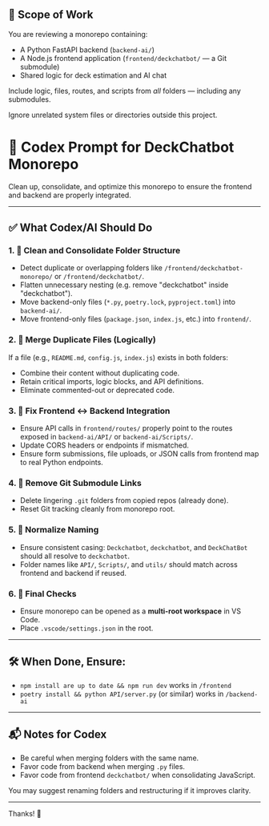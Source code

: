 ## 🧠 Scope of Work

You are reviewing a monorepo containing:
- A Python FastAPI backend (`backend-ai/`)
- A Node.js frontend application (`frontend/deckchatbot/` — a Git submodule)
- Shared logic for deck estimation and AI chat

Include logic, files, routes, and scripts from *all* folders — including any submodules.

Ignore unrelated system files or directories outside this project.

# 🧠 Codex Prompt for DeckChatbot Monorepo


Clean up, consolidate, and optimize this monorepo to ensure the frontend and backend are properly integrated.

---

## ✅ What Codex/AI Should Do

### 1. 🧹 Clean and Consolidate Folder Structure

* Detect duplicate or overlapping folders like `/frontend/deckchatbot-monorepo/` or `/frontend/deckchatbot/`.
* Flatten unnecessary nesting (e.g. remove "deckchatbot" inside "deckchatbot").
* Move backend-only files (`*.py`, `poetry.lock`, `pyproject.toml`) into `backend-ai/`.
* Move frontend-only files (`package.json`, `index.js`, etc.) into `frontend/`.

### 2. 🧬 Merge Duplicate Files (Logically)

If a file (e.g., `README.md`, `config.js`, `index.js`) exists in both folders:

* Combine their content without duplicating code.
* Retain critical imports, logic blocks, and API definitions.
* Eliminate commented-out or deprecated code.

### 3. 🔗 Fix Frontend ↔ Backend Integration

* Ensure API calls in `frontend/routes/` properly point to the routes exposed in `backend-ai/API/` or `backend-ai/Scripts/`.
* Update CORS headers or endpoints if mismatched.
* Ensure form submissions, file uploads, or JSON calls from frontend map to real Python endpoints.

### 4. 🚫 Remove Git Submodule Links

* Delete lingering `.git` folders from copied repos (already done).
* Reset Git tracking cleanly from monorepo root.

### 5. 📁 Normalize Naming

* Ensure consistent casing: `Deckchatbot`, `deckchatbot`, and `DeckChatBot` should all resolve to `deckchatbot`.
* Folder names like `API/`, `Scripts/`, and `utils/` should match across frontend and backend if reused.

### 6. 📌 Final Checks

* Ensure monorepo can be opened as a **multi-root workspace** in VS Code.
* Place `.vscode/settings.json` in the root.

---

## 🛠️ When Done, Ensure:

* `npm install are up to date && npm run dev` works in `/frontend`
* `poetry install && python API/server.py` (or similar) works in `/backend-ai`

---

## 📬 Notes for Codex

* Be careful when merging folders with the same name.
* Favor code from backend when merging `.py` files.
* Favor code from frontend `deckchatbot/` when consolidating JavaScript.

You may suggest renaming folders and restructuring if it improves clarity.

---

Thanks! 🚀
